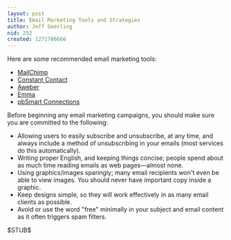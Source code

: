 ```yaml
---
layout: post
title: Email Marketing Tools and Strategies
author: Jeff Geerling
nid: 252
created: 1271786666
---
```

<p>Here are some recommended email marketing tools:</p><ul><li><a href="http://www.mailchimp.com/">MailChimp</a></li><li><a href="http://www.constantcontact.com/">Constant Contact</a></li><li><a href="http://www.aweber.com/">Aweber</a></li><li><a href="http://www.myemma.com/">Emma</a></li><li><a href="http://www.pb.com/email-marketing-software/" target="_blank">pbSmart Connections</a></li></ul><p>Before beginning any email marketing campaigns, you should make sure you are committed to the following:</p><ul><li>Allowing users to easily subscribe and unsubscribe, at any time, and always include a method of unsubscribing in your emails (most services do this automatically).</li><li>Writing proper English, and keeping things concise; people spend about as much time reading emails as web pages—almost none.</li><li>Using graphics/images sparingly; many email recipients won't even be able to view images. You should never have important copy inside a graphic.</li><li>Keep designs simple, so they will work effectively in as many email clients as possible.</li><li>Avoid or use the word "free" minimally in your subject and email content as it often triggers spam filters.</li></ul><p>$STUB$</p>
